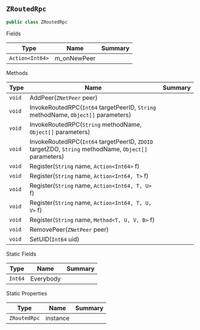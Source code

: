 ## `ZRoutedRpc`

```csharp
public class ZRoutedRpc

```

Fields

| Type | Name | Summary | 
| --- | --- | --- | 
| `Action<Int64>` | m_onNewPeer |  | 


Methods

| Type | Name | Summary | 
| --- | --- | --- | 
| `void` | AddPeer(`ZNetPeer` peer) |  | 
| `void` | InvokeRoutedRPC(`Int64` targetPeerID, `String` methodName, `Object[]` parameters) |  | 
| `void` | InvokeRoutedRPC(`String` methodName, `Object[]` parameters) |  | 
| `void` | InvokeRoutedRPC(`Int64` targetPeerID, `ZDOID` targetZDO, `String` methodName, `Object[]` parameters) |  | 
| `void` | Register(`String` name, `Action<Int64>` f) |  | 
| `void` | Register(`String` name, `Action<Int64, T>` f) |  | 
| `void` | Register(`String` name, `Action<Int64, T, U>` f) |  | 
| `void` | Register(`String` name, `Action<Int64, T, U, V>` f) |  | 
| `void` | Register(`String` name, `Method<T, U, V, B>` f) |  | 
| `void` | RemovePeer(`ZNetPeer` peer) |  | 
| `void` | SetUID(`Int64` uid) |  | 


Static Fields

| Type | Name | Summary | 
| --- | --- | --- | 
| `Int64` | Everybody |  | 


Static Properties

| Type | Name | Summary | 
| --- | --- | --- | 
| `ZRoutedRpc` | instance |  | 


